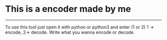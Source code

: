 # This is a encoder made by me
<hr>
To use this tool just open it with python or python3 and enter (1 or 2) 1 -> encode, 2-> decode. Write what you wanna encode or decode.
